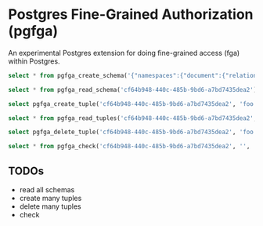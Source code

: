 # Postgres Fine-Grained Authorization (pgfga)

An experimental Postgres extension for doing fine-grained access (fga) within
Postgres.

```sql
select * from pgfga_create_schema('{"namespaces":{"document":{"relations":{"viewer":[{"namespace":"user"}]},"permissions":{"can_view":{"union":[{"computedUserset":"viewer"},{"tupleToUserset":["parent","can_view"]}]}}},"user":{"relations":{},"permissions":{}}}}');

select * from pgfga_read_schema('cf64b948-440c-485b-9bd6-a7bd7435dea2');

select pgfga_create_tuple('cf64b948-440c-485b-9bd6-a7bd7435dea2', 'foo', 'document', '1', 'viewer', 'user', 'anya');

select * from pgfga_read_tuples('cf64b948-440c-485b-9bd6-a7bd7435dea2', '', '', '', '', '', '');

select pgfga_delete_tuple('cf64b948-440c-485b-9bd6-a7bd7435dea2', 'foo', 'document', '1', 'viewer', 'user', 'anya');

select * from pgfga_check('cf64b948-440c-485b-9bd6-a7bd7435dea2', '', '', '', '', '', '');
```

## TODOs

- read all schemas
- create many tuples
- delete many tuples
- check
